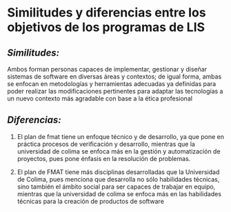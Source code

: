 
# **Similitudes y diferencias entre los objetivos de los programas de LIS**

## _Similitudes:_
Ambos forman personas capaces de implementar, gestionar y diseñar sistemas de software en diversas áreas y contextos; 
de igual forma, ambas se enfocan en metodologías y herramientas adecuadas ya definidas para poder realizar las modificaciones
pertinentes para adaptar las tecnologías a un nuevo contexto más agradable con base a la ética profesional

## _Diferencias:_
1. El plan de fmat tiene un enfoque técnico y de desarrollo, ya que pone en práctica procesos de verificación y desarrollo,
mientras que la universidad de colima se enfoca más en la gestión y automatización de proyectos, pues pone énfasis en la resolución de problemas.

2. El plan de FMAT tiene más disciplinas desarrolladas que la Universidad de Colima, pues menciona que desarrolla no sólo habilidades técnicas,
sino también el ámbito social para ser capaces de trabajar en equipo, mientras que la universidad de colima se enfoca más en las habilidades 
técnicas para la creación de productos de software
